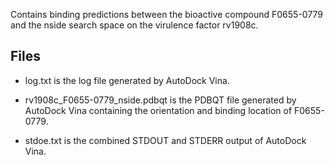 Contains binding predictions between the bioactive compound F0655-0779 and the nside search space on the virulence factor rv1908c.

## Files

- log.txt is the log file generated by AutoDock Vina.

- rv1908c_F0655-0779_nside.pdbqt is the PDBQT file generated by AutoDock Vina containing the orientation and binding location of F0655-0779.

- stdoe.txt is the combined STDOUT and STDERR output of AutoDock Vina.


